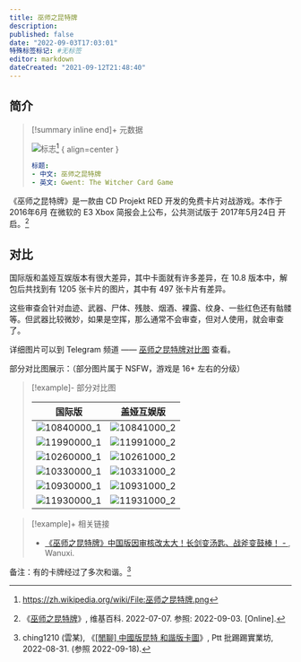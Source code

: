 ```yaml
---
title: 巫师之昆特牌
description:
published: false
date: "2022-09-03T17:03:01"
特殊标签标记: #无标签
editor: markdown
dateCreated: "2021-09-12T21:48:40"
---
```


## 简介

> [!summary inline end]+ 元数据
>
> ![标志](https://s3.tebi.io/ggame/game/巫师之昆特牌/logo_zh.png)[^logo]
> { align=center }
>
> ```yaml
> 标题:
> - 中文: 巫师之昆特牌
> - 英文: Gwent: The Witcher Card Game
> ```

[^logo]: <https://zh.wikipedia.org/wiki/File:巫师之昆特牌.png>

《巫师之昆特牌》是一款由 CD Projekt RED 开发的免费卡片对战游戏。本作于 2016年6月 在微软的 E3 Xbox 简报会上公布，公共测试版于 2017年5月24日 开启。[^wiki]

[^wiki]: 《[巫师之昆特牌](https://zh.wikipedia.org/wiki/巫师之昆特牌)》, 维基百科. 2022-07-07. 参照: 2022-09-03. [Online].

## 对比

国际版和盖娅互娱版本有很大差异，其中卡面就有许多差异，在 10.8 版本中，解包后共找到有 1205 张卡片的图片，其中有 497 张卡片有差异。

这些审查会针对血迹、武器、尸体、残肢、烟酒、裸露、纹身、一些红色还有骷髅等。但武器比较微妙，如果是空挥，那么通常不会审查，但对人使用，就会审查了。

详细图片可以到 Telegram 频道 —— [巫师之昆特牌对比图](https://t.me/+xiGHodxinKJmMjk9) 查看。

部分对比图展示：（部分图片属于 NSFW，游戏是 16+ 左右的分级）

> [!example]- 部分对比图
>
> | 国际版                                                                   | 盖娅互娱版                                                               |
> | ------------------------------------------------------------------------ | ------------------------------------------------------------------------ |
> | ![10840000_1](https://s3.tebi.io/ggame/game/巫师之昆特牌/10840000_1.jpg) | ![10841000_2](https://s3.tebi.io/ggame/game/巫师之昆特牌/10841000_2.jpg) |
> | ![11990000_1](https://s3.tebi.io/ggame/game/巫师之昆特牌/11990000_1.jpg) | ![11991000_2](https://s3.tebi.io/ggame/game/巫师之昆特牌/11991000_2.jpg) |
> | ![10260000_1](https://s3.tebi.io/ggame/game/巫师之昆特牌/10260000_1.jpg) | ![10261000_2](https://s3.tebi.io/ggame/game/巫师之昆特牌/10261000_2.jpg) |
> | ![10330000_1](https://s3.tebi.io/ggame/game/巫师之昆特牌/10330000_1.jpg) | ![10331000_2](https://s3.tebi.io/ggame/game/巫师之昆特牌/10331000_2.jpg) |
> | ![10930000_1](https://s3.tebi.io/ggame/game/巫师之昆特牌/10930000_1.jpg) | ![10931000_2](https://s3.tebi.io/ggame/game/巫师之昆特牌/10931000_2.jpg) |
> | ![11930000_1](https://s3.tebi.io/ggame/game/巫师之昆特牌/11930000_1.jpg) | ![11931000_2](https://s3.tebi.io/ggame/game/巫师之昆特牌/11931000_2.jpg) |

> [!example]+ 相关链接
>
> +   [《巫师之昆特牌》中国版因审核改太大！长剑变汤匙、战斧变鼓棒！ - ](https://web.archive.org/web/20210912053944/https://www.wanuxi.com/《巫师之昆特牌》中国版因审核改太大！长剑变汤/), Wanuxi.

备注：有的卡牌经过了多次和谐。[^94903]

[^94903]: ching1210 (雲某), 《[[閒聊] 中國版昆特 和諧版卡圖](https://web.archive.org/web/20220901044303/https://www.ptt.cc/bbs/C_Chat/M.1661949039.A.D18.html)》, Ptt 批踢踢實業坊, 2022-08-31. (参照 2022-09-18).
